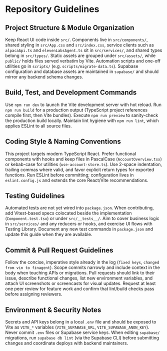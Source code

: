 # Repository Guidelines

## Project Structure & Module Organization
Keep React UI code inside `src/`. Components live in `src/components/`, shared styling in `src/App.css` and `src/index.css`, service clients such as `alpacaApi.ts` and `elevenLabsAgent.ts` sit in `src/services/`, and shared types belong in `src/types/`. Static assets are grouped under `src/assets/`, while `public/` holds files served verbatim by Vite. Automation scripts and one-off utilities go in `scripts/` (e.g. `scripts/migrate-data.ts`). Supabase configuration and database assets are maintained in `supabase/` and should mirror any backend schema changes.

## Build, Test, and Development Commands
Use `npm run dev` to launch the Vite development server with hot reload. Run `npm run build` for a production output (TypeScript project references compile first, then Vite bundles). Execute `npm run preview` to sanity-check the production build locally. Maintain lint hygiene with `npm run lint`, which applies ESLint to all source files.

## Coding Style & Naming Conventions
This project targets modern TypeScript React. Prefer functional components with hooks and keep files in PascalCase (`AccountOverview.tsx`) or kebab-case for utilities (`use-account-store.ts`). Use 2-space indentation, trailing commas where valid, and favor explicit return types for exported functions. Run ESLint before committing; configuration lives in `eslint.config.js` and extends the core React/Vite recommendations.

## Testing Guidelines
Automated tests are not yet wired into `package.json`. When contributing, add Vitest-based specs colocated beside the implementation (`Component.test.tsx`) or under `src/__tests__/`. Aim to cover business logic in `src/services/` and any reducers or hooks, and exercise UI flows with Testing Library. Document any new test commands in `package.json` and update this guide when they are available.

## Commit & Pull Request Guidelines
Follow the concise, imperative style already in the log (`fixed keys`, `changed from vin to finagent`). Scope commits narrowly and include context in the body when touching APIs or migrations. Pull requests should link to their issue, describe functional changes, list new environment variables, and attach UI screenshots or screencasts for visual updates. Request at least one peer review for feature work and confirm that lint/build checks pass before assigning reviewers.

## Environment & Security Notes
Secrets and API keys belong in a local `.env` file and should be exposed to Vite as `VITE_*` variables (`VITE_SUPABASE_URL`, `VITE_SUPABASE_ANON_KEY`). Never commit `.env` files or Supabase service keys. When editing `supabase/` migrations, run `supabase db lint` (via the Supabase CLI) before submitting changes and coordinate deploys with backend maintainers.
